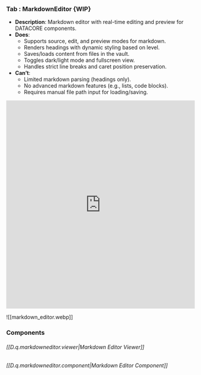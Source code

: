 

### Tab : MarkdownEditor {WIP}

- **Description**: Markdown editor with real-time editing and preview for DATACORE components.
- **Does**:
    - Supports source, edit, and preview modes for markdown.
    - Renders headings with dynamic styling based on level.
    - Saves/loads content from files in the vault.
    - Toggles dark/light mode and fullscreen view.
    - Handles strict line breaks and caret position preservation.
- **Can’t**:
    - Limited markdown parsing (headings only).
    - No advanced markdown features (e.g., lists, code blocks).
    - Requires manual file path input for loading/saving.


<iframe allowfullscreen src="https://www.youtube.com/embed/AGLpyVFUqXA" width="100%" height="555" frameborder="0" allow="accelerometer; autoplay; clipboard-write; encrypted-media; gyroscope; picture-in-picture" ></iframe>




![[markdown_editor.webp]]





### Components

###### [[D.q.markdowneditor.viewer|Markdown Editor Viewer]]

###### [[D.q.markdowneditor.component|Markdown Editor Component]]

